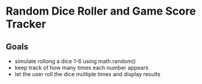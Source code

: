# Random Dice Roller and Game Score Tracker 

## Goals 
- simulate rollong a dice 1-6 using math.random()
- keep track of how many times each number appears
- let the user roll the dice multiple times and display results